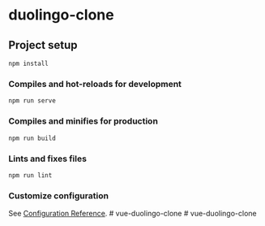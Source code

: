 # duolingo-clone

## Project setup
```
npm install
```

### Compiles and hot-reloads for development
```
npm run serve
```

### Compiles and minifies for production
```
npm run build
```

### Lints and fixes files
```
npm run lint
```

### Customize configuration
See [Configuration Reference](https://cli.vuejs.org/config/).
#   v u e - d u o l i n g o - c l o n e  
 #   v u e - d u o l i n g o - c l o n e  
 